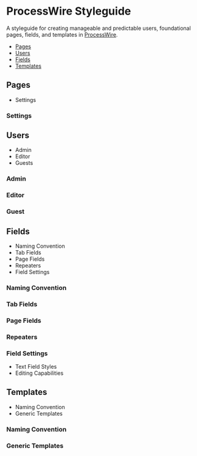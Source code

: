 # ProcessWire Styleguide

A styleguide for creating manageable and predictable users, foundational pages, fields, and templates in [ProcessWire](http://processwire.com).

- [Pages](#pages)
- [Users](#users)
- [Fields](#fields)
- [Templates](#templates)

## Pages

- Settings

### Settings

## Users

- Admin
- Editor
- Guests

### Admin

### Editor

### Guest

## Fields

- Naming Convention
- Tab Fields
- Page Fields
- Repeaters
- Field Settings

### Naming Convention

### Tab Fields

### Page Fields

### Repeaters

### Field Settings

- Text Field Styles
- Editing Capabilities

## Templates

- Naming Convention
- Generic Templates

### Naming Convention

### Generic Templates
